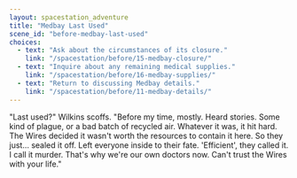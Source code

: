 ```yaml
---
layout: spacestation_adventure
title: "Medbay Last Used"
scene_id: "before-medbay-last-used"
choices:
  - text: "Ask about the circumstances of its closure."
    link: "/spacestation/before/15-medbay-closure/"
  - text: "Inquire about any remaining medical supplies."
    link: "/spacestation/before/16-medbay-supplies/"
  - text: "Return to discussing Medbay details."
    link: "/spacestation/before/11-medbay-details/"
---
```


"Last used?" Wilkins scoffs. "Before my time, mostly. Heard stories. Some kind of plague, or a bad batch of recycled air. Whatever it was, it hit hard. The Wires decided it wasn't worth the resources to contain it here. So they just... sealed it off. Left everyone inside to their fate. 'Efficient', they called it. I call it murder. That's why we're our own doctors now. Can't trust the Wires with your life."
